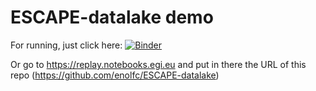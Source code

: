 # ESCAPE-datalake demo

For running, just click here:
[![Binder](https://replay.notebooks.egi.eu/badge_logo.svg)](https://replay.notebooks.egi.eu/v2/gh/enolfc/ESCAPE-datalake/HEAD?urlpath=lab)

Or go to https://replay.notebooks.egi.eu and put in there the URL of this repo (https://github.com/enolfc/ESCAPE-datalake)
